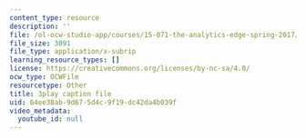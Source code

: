 ```yaml
---
content_type: resource
description: ''
file: /ol-ocw-studio-app/courses/15-071-the-analytics-edge-spring-2017/64ee38ab9d675d4c9f19dc42da4b039f_oAW8AgU0FE4.vtt
file_size: 3091
file_type: application/x-subrip
learning_resource_types: []
license: https://creativecommons.org/licenses/by-nc-sa/4.0/
ocw_type: OCWFile
resourcetype: Other
title: 3play caption file
uid: 64ee38ab-9d67-5d4c-9f19-dc42da4b039f
video_metadata:
  youtube_id: null
---
```

